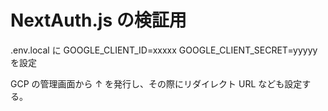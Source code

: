 # NextAuth.js の検証用

.env.local に
GOOGLE_CLIENT_ID=xxxxx
GOOGLE_CLIENT_SECRET=yyyyy
を設定

GCP の管理画面から ↑ を発行し、その際にリダイレクト URL なども設定する。
